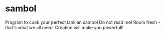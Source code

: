 # sambol
Program to cook your perfect lankian sambol
Do not read me!
Room fresh - that's what we all need.
Creatine will make you powerfull!
